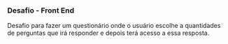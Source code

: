 


### Desafio - Front End

Desafio para fazer um questionário onde o usuário escolhe a quantidades de perguntas que irá responder e depois terá acesso a essa resposta.

